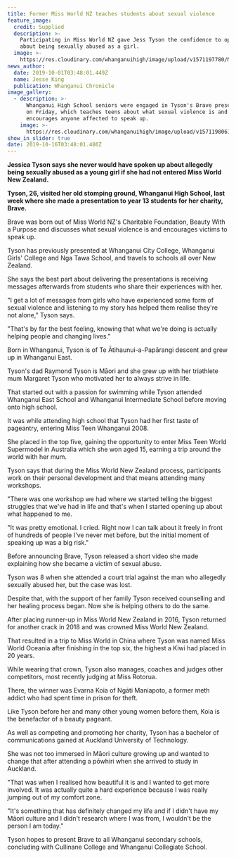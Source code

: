 ```yaml
---
title: Former Miss World NZ teaches students about sexual violence
feature_image:
  credit: Supplied
  description: >-
    Participating in Miss World NZ gave Jess Tyson the confidence to open up
    about being sexually abused as a girl. 
  image: >-
    https://res.cloudinary.com/whanganuihigh/image/upload/v1571197780/News/jess_Tyson_chron_1.10.19.jpg
news_author:
  date: 2019-10-01T03:48:01.449Z
  name: Jesse King
  publication: Whanganui Chronicle
image_gallery:
  - description: >-
      Whanganui High School seniors were engaged in Tyson's Brave presentation
      on Friday, which teaches teens about what sexual violence is and
      encourages anyone affected to speak up.
    image: >-
      https://res.cloudinary.com/whanganuihigh/image/upload/v1571198061/News/jess_Tyson_chron.1.10.19.jpg
show_in_slider: true
date: 2019-10-16T03:48:01.486Z
---
```

**Jessica Tyson says she never would have spoken up about allegedly being sexually abused as a young girl if she had not entered Miss World New Zealand.**

**Tyson, 26, visited her old stomping ground, Whanganui High School, last week where she made a presentation to year 13 students for her charity, Brave.**

Brave was born out of Miss World NZ's Charitable Foundation, Beauty With a Purpose and discusses what sexual violence is and encourages victims to speak up.

Tyson has previously presented at Whanganui City College, Whanganui Girls' College and Nga Tawa School, and travels to schools all over New Zealand.

She says the best part about delivering the presentations is receiving messages afterwards from students who share their experiences with her.

"I get a lot of messages from girls who have experienced some form of sexual violence and listening to my story has helped them realise they're not alone," Tyson says.

"That's by far the best feeling, knowing that what we're doing is actually helping people and changing lives."

Born in Whanganui, Tyson is of Te Ātihaunui-a-Papārangi descent and grew up in Whanganui East.

Tyson's dad Raymond Tyson is Māori and she grew up with her triathlete mum Margaret Tyson who motivated her to always strive in life.

That started out with a passion for swimming while Tyson attended Whanganui East School and Whanganui Intermediate School before moving onto high school.

It was while attending high school that Tyson had her first taste of pageantry, entering Miss Teen Whanganui 2008.

She placed in the top five, gaining the opportunity to enter Miss Teen World Supermodel in Australia which she won aged 15, earning a trip around the world with her mum.

Tyson says that during the Miss World New Zealand process, participants work on their personal development and that means attending many workshops.

"There was one workshop we had where we started telling the biggest struggles that we've had in life and that's when I started opening up about what happened to me.

"It was pretty emotional. I cried. Right now I can talk about it freely in front of hundreds of people I've never met before, but the initial moment of speaking up was a big risk."

Before announcing Brave, Tyson released a short video she made explaining how she became a victim of sexual abuse.

Tyson was 8 when she attended a court trial against the man who allegedly sexually abused her, but the case was lost.

Despite that, with the support of her family Tyson received counselling and her healing process began. Now she is helping others to do the same.

After placing runner-up in Miss World New Zealand in 2016, Tyson returned for another crack in 2018 and was crowned Miss World New Zealand.

That resulted in a trip to Miss World in China where Tyson was named Miss World Oceania after finishing in the top six, the highest a Kiwi had placed in 20 years.

While wearing that crown, Tyson also manages, coaches and judges other competitors, most recently judging at Miss Rotorua.

There, the winner was Evarna Koia of Ngāti Maniapoto, a former meth addict who had spent time in prison for theft.

Like Tyson before her and many other young women before them, Koia is the benefactor of a beauty pageant.

As well as competing and promoting her charity, Tyson has a bachelor of communications gained at Auckland University of Technology.

She was not too immersed in Māori culture growing up and wanted to change that after attending a pōwhiri when she arrived to study in Auckland.

"That was when I realised how beautiful it is and I wanted to get more involved. It was actually quite a hard experience because I was really jumping out of my comfort zone.

"It's something that has definitely changed my life and if I didn't have my Māori culture and I didn't research where I was from, I wouldn't be the person I am today."

Tyson hopes to present Brave to all Whanganui secondary schools, concluding with Cullinane College and Whanganui Collegiate School.
